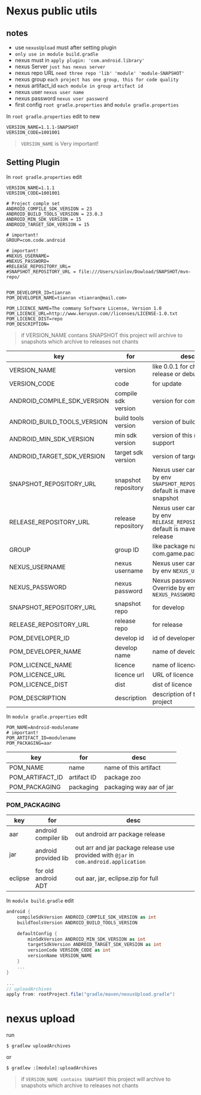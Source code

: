 # Nexus public utils

## notes

- use `nexusUpload` must after setting plugin
- `only use in module build.gradle`
- nexus must in `apply plugin: 'com.android.library'`
- nexus Server `just has nexus server`
- nexus repo URL `need three repo 'lib' 'module' 'module-SNAPSHOT'`
- nexus group `each project has one group, this for code quality`
- nexus artifact_id `each module in group artifact id`
- nexus user `nexus user name`
- nexus password `nexus user password`
- first config `root gradle.properties` and `module gradle.properties`

In `root gradle.properties` edit to new

```properties
VERSION_NAME=1.1.1-SNAPSHOT
VERSION_CODE=1001001
```

> `VERSION_NAME` is Very important!


## Setting Plugin

In `root gradle.properties` edit

```properties
VERSION_NAME=1.1.1
VERSION_CODE=1001001

# Project comple set
ANDROID_COMPILE_SDK_VERSION = 23
ANDROID_BUILD_TOOLS_VERSION = 23.0.3
ANDROID_MIN_SDK_VERSION = 15
ANDROID_TARGET_SDK_VERSION = 15

# important!
GROUP=com.code.android

# important!
#NEXUS_USERNAME=
#NEXUS_PASSWORD=
#RELEASE_REPOSITORY_URL=
#SNAPSHOT_REPOSITORY_URL = file:///Users/sinlov/Dowload/SNAPSHOT/mvn-repo/


POM_DEVELOPER_ID=tianran
POM_DEVELOPER_NAME=tianran <tianran@mail.com>

POM_LICENCE_NAME=The commany Software License, Version 1.0
POM_LICENCE_URL=http://www.keruyun.com//licenses/LICENSE-1.0.txt
POM_LICENCE_DIST=repo
POM_DESCRIPTION=
```


> if VERSION_NAME contans SNAPSHOT this project will archive to snapshots which archive to releases not chants

|key|for|desc|
|---|---|---|
|VERSION_NAME|version|like 0.0.1 for change release or debug|
|VERSION_CODE|code|for update|
|ANDROID_COMPILE_SDK_VERSION|compile sdk version|version for compile|
|ANDROID_BUILD_TOOLS_VERSION|build tools version|version of build tools|
|ANDROID_MIN_SDK_VERSION|min sdk version|version of this module support|
|ANDROID_TARGET_SDK_VERSION|target sdk version|version of target|
|SNAPSHOT_REPOSITORY_URL|snapshot repository| Nexus user can Override by env `SNAPSHOT_REPOSITORY_URL` default is mavenCenter snapshot |
|RELEASE_REPOSITORY_URL|release repository| Nexus user can Override by env `RELEASE_REPOSITORY_URL` default is mavenCenter release |
|GROUP|group ID|like package name com.game.package|
|NEXUS_USERNAME|nexus username|Nexus user can Override by env `NEXUS_USERNAME` |
|NEXUS_PASSWORD|nexus password|Nexus password can Override by env `NEXUS_PASSWORD`|
|SNAPSHOT_REPOSITORY_URL|snapshot repo|for develop|
|RELEASE_REPOSITORY_URL|release repo|for release|
|POM_DEVELOPER_ID|develop id|id of developer|
|POM_DEVELOPER_NAME|develop name|name of developer|
|POM_LICENCE_NAME|licence|name of licence|
|POM_LICENCE_URL|licence url|URL of licence|
|POM_LICENCE_DIST|dist|dist of licence|
|POM_DESCRIPTION|description|description of this project|


In `module gradle.properties` edit

```properties
POM_NAME=Android-modulename
# important!
POM_ARTIFACT_ID=modulename
POM_PACKAGING=aar
```

|key|for|desc|
|---|---|---|
|POM_NAME|name|name of this artifact|
|POM_ARTIFACT_ID|artifact ID|package zoo|
|POM_PACKAGING|packaging|packaging way aar of jar|

### POM_PACKAGING

|key|for|desc|
|---|---|---|
|aar|android compiler lib|out android arr package release|
|jar|android provided lib|out arr and jar package release use provided with `@jar` in `com.android.application`|
|eclipse|for old android ADT|out aar, jar, eclipse.zip for full|

In `module build.gradle` edit


```gradle
android {
    compileSdkVersion ANDROID_COMPILE_SDK_VERSION as int
    buildToolsVersion ANDROID_BUILD_TOOLS_VERSION

    defaultConfig {
        minSdkVersion ANDROID_MIN_SDK_VERSION as int
        targetSdkVersion ANDROID_TARGET_SDK_VERSION as int
        versionCode VERSION_CODE as int
        versionName VERSION_NAME
    }
    ...
}

...
// uploadArchives
apply from: rootProject.file("gradle/maven/nexusUpload.gradle")
```

# nexus upload

run

    $ gradlew uploadArchives

or

    $ gradlew :[module]:uploadArchives


> if `VERSION_NAME contains SNAPSHOT` this project will archive to snapshots which archive to releases not chants
